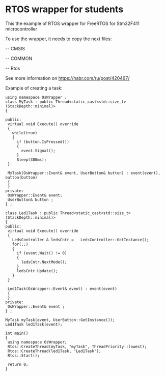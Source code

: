 # RTOS wrapper for students

This the example of RTOS wrapper for FreeRTOS for Stm32F411 microcontroller

To use the wrapper, it needs to copy the next files:

 -- CMSIS
 
 -- COMMON
 
 -- Rtos
 
 See more information on https://habr.com/ru/post/420467/
 
 Example of creating a task:
 
 ````
using namespace OsWrapper ;
class MyTask : public Thread<static_cast<std::size_t>(StackDepth::minimal)>
{

public:
  virtual void Execute() override
  {
    while(true) 
    {
      if (button.IsPressed())
      {
        event.Signal();
      }
      Sleep(300ms);
  }

  MyTask(OsWrapper::Event& event, UserButton& button) : event(event), button(button)
  {
  }
private:
  OsWrapper::Event& event;
  UserButton& button ;
} ;

class Led1Task : public Thread<static_cast<std::size_t>(StackDepth::minimal)>
{
public:
  virtual void Execute() override
  {
    LedsController & ledsCntr =   LedsController::GetInstance();
    for(;;)
    {
      if (event.Wait() != 0)
      {
        ledsCntr.NextMode();
      }
      ledsCntr.Update();
    }
  }

  Led1Task(OsWrapper::Event& event) : event(event)
  {
  }
private: 
  OsWrapper::Event& event ;
} ;

MyTask myTask(event, UserButton::GetInstance());
Led1Task led1Task(event);

int main()
{
  using namespace OsWrapper;
  Rtos::CreateThread(myTask, "myTask", ThreadPriority::lowest);
  Rtos::CreateThread(led1Task, "Led1Task");
  Rtos::Start();

  return 0;
}

````
 
 
